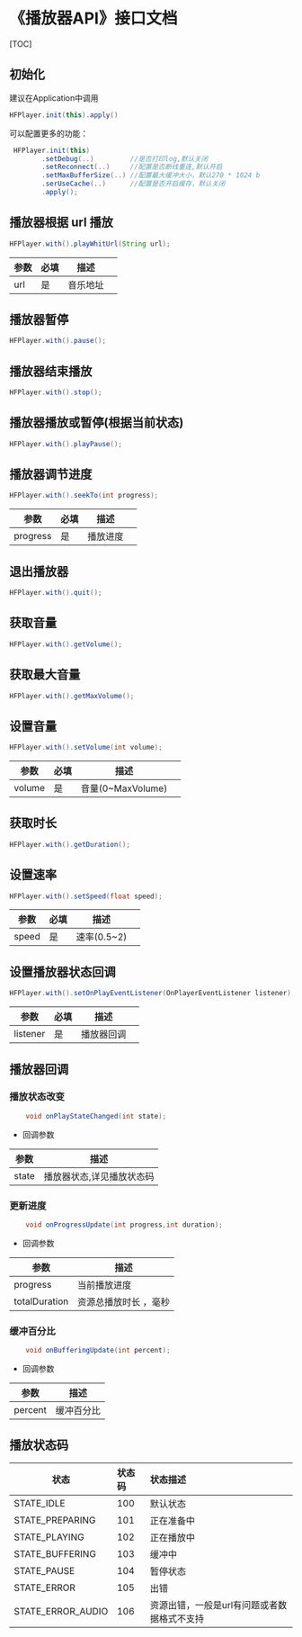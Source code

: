 # 《播放器API》接口文档
[TOC]
## 初始化
建议在Application中调用
```java
HFPlayer.init(this).apply()
```

可以配置更多的功能：
```java
 HFPlayer.init(this)
        .setDebug(..)         //是否打印log,默认关闭
        .setReconnect(..)     //配置是否断线重连,默认开启
        .setMaxBufferSize(..) //配置最大缓冲大小，默认270 * 1024 b
        .serUseCache(..)      //配置是否开启缓存，默认关闭
        .apply();
```

##  播放器根据 url 播放
```java
HFPlayer.with().playWhitUrl(String url);
```

| 参数 | 必填 | 描述     |      |
| ---- | ---- | -------- | ---- |
| url  | 是   | 音乐地址 |      |

## 播放器暂停
```java
HFPlayer.with().pause();
```
## 播放器结束播放
```java
HFPlayer.with().stop();
```

## 播放器播放或暂停(根据当前状态)
```java
HFPlayer.with().playPause();
```

## 播放器调节进度
```java
HFPlayer.with().seekTo(int progress);
```
| 参数     | 必填 | 描述     |      |
| -------- | ---- | -------- | ---- |
| progress | 是   | 播放进度 |      |

## 退出播放器
```java
HFPlayer.with().quit();
```

## 获取音量
```java
HFPlayer.with().getVolume();
```

## 获取最大音量
```java
HFPlayer.with().getMaxVolume();
```

## 设置音量
```java
HFPlayer.with().setVolume(int volume);
```
| 参数   | 必填 | 描述              |      |
| ------ | ---- | ----------------- | ---- |
| volume | 是   | 音量(0~MaxVolume) |      |

## 获取时长
```java
HFPlayer.with().getDuration();
```

## 设置速率
```java
HFPlayer.with().setSpeed(float speed);
```
| 参数  | 必填 | 描述        |      |
| ----- | ---- | ----------- | ---- |
| speed | 是   | 速率(0.5~2) |      |

## 设置播放器状态回调
```java
HFPlayer.with().setOnPlayEventListener(OnPlayerEventListener listener);
```
| 参数     | 必填 | 描述       |      |
| -------- | ---- | ---------- | ---- |
| listener | 是   | 播放器回调 |      |


## 播放器回调

###  播放状态改变
```java
    void onPlayStateChanged(int state);
```

- 回调参数
  
| 参数  | 描述                      |
| ----- | ------------------------- |
| state | 播放器状态,详见播放状态码 |


### 更新进度
```java
    void onProgressUpdate(int progress,int duration);
```
- 回调参数
  
| 参数          | 描述                  |
| ------------- | --------------------- |
| progress      | 当前播放进度          |
| totalDuration | 资源总播放时长 ，毫秒 |


### 缓冲百分比

```java
    void onBufferingUpdate(int percent);
```
- 回调参数
  
| 参数    | 描述       |
| ------- | ---------- |
| percent | 缓冲百分比 |


##  播放状态码

| 状态              | 状态码 | 状态描述                                    |
| ----------------- | :----- | :------------------------------------------ |
| STATE_IDLE        | 100    | 默认状态                                    |
| STATE_PREPARING   | 101    | 正在准备中                                  |
| STATE_PLAYING     | 102    | 正在播放中                                  |
| STATE_BUFFERING   | 103    | 缓冲中                                      |
| STATE_PAUSE       | 104    | 暂停状态                                    |
| STATE_ERROR       | 105    | 出错                                        |
| STATE_ERROR_AUDIO | 106    | 资源出错，一般是url有问题或者数据格式不支持 |